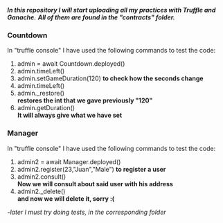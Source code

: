 ***In this repository I will start uploading all my practices with Truffle and Ganache.***
***All of them are found in the "contracts" folder.***

### Countdown
 In "truffle console" I have used the following commands to test the code:

 1) admin = await Countdown.deployed()
 2) admin.timeLeft()
 3) admin.setGameDuration(120) 
 **to check how the seconds change**    
 4) admin.timeLeft()
 5) admin._restore()          
 **restores the int that we gave previously "120"**
 6) admin.getDuration()        
 **It will always give what we have set**
      

### Manager
 In "truffle console" I have used the following commands to test the code:

  1) admin2 = await Manager.deployed()
  2) admin2.register(23,"Juan","Male") 
  **to register a user**   
  3) admin2.consult()         
  **Now we will consult about said user with his address**
  4) admin2._delete()        
  **and now we will delete it, sorry :(**


*-later I must try doing tests, in the corresponding folder*
